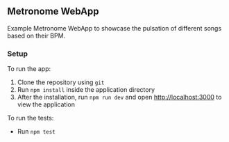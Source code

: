 ## Metronome WebApp

Example Metronome WebApp to showcase the pulsation of different songs based on their BPM.

### Setup

To run the app:

1. Clone the repository using `git`
2. Run `npm install` inside the application directory
3. After the installation, run `npm run dev` and open [http://localhost:3000](http://localhost:3000) to view the application

To run the tests:

- Run `npm test`
